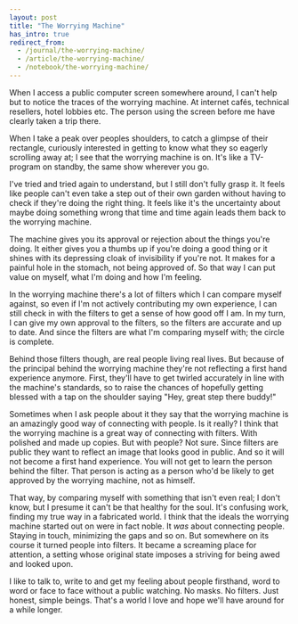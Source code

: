 ```yaml
---
layout: post
title: "The Worrying Machine"
has_intro: true
redirect_from:
  - /journal/the-worrying-machine/
  - /article/the-worrying-machine/
  - /notebook/the-worrying-machine/
---
```


When I access a public computer screen somewhere around, I can't help but to notice the traces of the worrying machine. At internet cafés, technical resellers, hotel lobbies etc. The person using the screen before me have clearly taken a trip there.

When I take a peak over peoples shoulders, to catch a glimpse of their rectangle, curiously interested in getting to know what they so eagerly scrolling away at; I see that the worrying machine is on. It's like a TV-program on standby, the same show wherever you go.

I've tried and tried again to understand, but I still don't fully grasp it. It feels like people can't even take a step out of their own garden without having to check if they're doing the right thing. It feels like it's the uncertainty about maybe doing something wrong that time and time again leads them back to the worrying machine.

The machine gives you its approval or rejection about the things you're doing. It either gives you a thumbs up if you're doing a good thing or it shines with its depressing cloak of invisibility if you're not. It makes for a painful hole in the stomach, not being approved of. So that way I can put value on myself, what I'm doing and how I'm feeling.

In the worrying machine there's a lot of filters which I can compare myself against, so even if I'm not actively contributing my own experience, I can still check in with the filters to get a sense of how good off I am. In my turn, I can give my own approval to the filters, so the filters are accurate and up to date. And since the filters are what I'm comparing myself with; the circle is complete.

Behind those filters though, are real people living real lives. But because of the principal behind the worrying machine they're not reflecting a first hand experience anymore. First, they'll have to get twirled accurately in line with the machine's standards, so to raise the chances of hopefully getting blessed with a tap on the shoulder saying "Hey, great step there buddy!"

Sometimes when I ask people about it they say that the worrying machine is an amazingly good way of connecting with people. Is it really? I think that the worrying machine is a great way of connecting with filters. With polished and made up copies. But with people? Not sure. Since filters are public they want to reflect an image that looks good in public. And so it will not become a first hand experience. You will not get to learn the person behind the filter. That person is acting as a person who'd be likely to get approved by the worrying machine, not as himself.

That way, by comparing myself with something that isn't even real; I don't know, but I presume it can't be that healthy for the soul. It's confusing work, finding my true way in a fabricated world. I think that the ideals the worrying machine started out on were in fact noble. It *was* about connecting people. Staying in touch, minimizing the gaps and so on. But somewhere on its course it turned people into filters. It became a screaming place for attention, a setting whose original state imposes a striving for being awed and looked upon.

I like to talk to, write to and get my feeling about people firsthand, word to word or face to face without a public watching. No masks. No filters. Just honest, simple beings. That's a world I love and hope we'll have around for a while longer.
